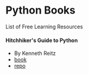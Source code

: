 # Python Books

List of Free Learning Resources


#### Hitchhiker's Guide to Python
* By Kenneth Reitz
* [book](http://docs.python-guide.org/)
* [repo](https://github.com/kennethreitz/python-guide)
